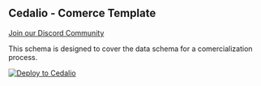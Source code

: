 ## Cedalio - Comerce Template

[Join our Discord Community](https://discord.gg/kSdhmb9UUT)

This schema is designed to cover the data schema for a comercialization process.

[![Deploy to Cedalio](https://cedalio-static-content.s3.amazonaws.com/deploy-schema-button.png)](https://explorer.cedalio.io?email=github@cedalio.com)
</br>